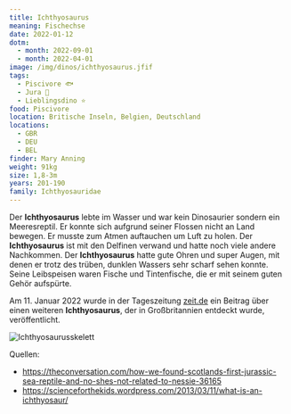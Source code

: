 ```yaml
---
title: Ichthyosaurus
meaning: Fischechse
date: 2022-01-12
dotm:
  - month: 2022-09-01
  - month: 2022-04-01
image: /img/dinos/ichthyosaurus.jfif
tags:
  - Piscivore 🐟
  - Jura 🦴
  - Lieblingsdino ⭐
food: Piscivore
location: Britische Inseln, Belgien, Deutschland
locations:
  - GBR
  - DEU
  - BEL
finder: Mary Anning
weight: 91kg
size: 1,8-3m
years: 201-190
family: Ichthyosauridae
---
```

Der **Ichthyosaurus** lebte im Wasser und war kein Dinosaurier sondern ein Meeresreptil. Er konnte sich aufgrund seiner Flossen nicht an Land bewegen. Er musste zum Atmen auftauchen um Luft zu holen. Der **Ichthyosaurus** ist mit den Delfinen verwand und hatte noch viele andere Nachkommen. Der **Ichthyosaurus** hatte gute Ohren und super Augen, mit denen er trotz des trüben, dunklen Wassers sehr scharf sehen konnte. Seine Leibspeisen waren Fische und Tintenfische, die er mit seinem guten Gehör aufspürte.

Am 11. Januar 2022 wurde in der Tageszeitung [zeit.de](https://www.zeit.de/wissen/umwelt/2022-01/ichthyosaurier-fossil-grossbritannien-fund-palaeontologie) ein Beitrag über einen weiteren **Ichthyosaurus**, der in Großbritannien entdeckt wurde, veröffentlicht.

![Ichthyosaurusskelett](/img/dinos/ichthyosaurus-skelett.jfif)

Quellen:

* <https://theconversation.com/how-we-found-scotlands-first-jurassic-sea-reptile-and-no-shes-not-related-to-nessie-36165>
* <https://scienceforthekids.wordpress.com/2013/03/11/what-is-an-ichthyosaur/>